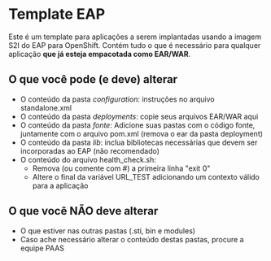 # Template EAP
Este é um template para aplicações a serem implantadas usando a imagem S2I do EAP para OpenShift.
Contém tudo o que é necessário para qualquer aplicação **que já esteja empacotada como EAR/WAR**.

## O que você pode (e deve) alterar
* O conteúdo da pasta _configuration_: instruções no arquivo standalone.xml
* O conteúdo da pasta _deployments_: copie seus arquivos EAR/WAR aqui
* O conteúdo da pasta _fonte_: Adicione suas pastas com o código fonte, juntamente com o arquivo pom.xml (remova o ear da pasta deployment)
* O conteúdo da pasta _lib_: inclua bibliotecas necessárias que devem ser incorporadas ao EAP (não recomendado)
* O conteúdo do arquivo health_check.sh:
	* Remova (ou comente com #) a primeira linha "exit 0"
	* Altere o final da variável URL_TEST adicionando um contexto válido para a aplicação


## O que você **NÃO** deve alterar
* O que estiver nas outras pastas (.sti, bin e modules)
* Caso ache necessário alterar o conteúdo destas pastas, procure a equipe PAAS
